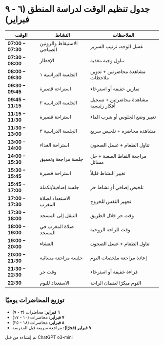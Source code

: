 # جدول تنظيم الوقت لدراسة المنطق (٦ - ٩ فبراير)

| الوقت        | النشاط                          | الملاحظات |
|-------------|--------------------------------|-----------|
| **07:00 – 07:30** | الاستيقاظ والروتين الصباحي | غسل الوجه، ترتيب السرير |
| **07:30 – 08:00** | الإفطار                     | تناول وجبة مغذية |
| **08:00 – 09:30** | الجلسة الدراسية ١           | مشاهدة محاضرتين + تدوين ملاحظات |
| **09:30 – 09:45** | استراحة قصيرة               | تمارين خفيفة أو استرخاء |
| **09:45 – 11:15** | الجلسة الدراسية ٢           | مشاهدة محاضرتين + تسجيل أفكار رئيسية |
| **11:15 – 11:30** | استراحة قصيرة               | تغيير وضع الجلوس أو شرب الماء |
| **11:30 – 13:00** | الجلسة الدراسية ٣           | مشاهدة محاضرة + تلخيص سريع |
| **13:00 – 14:00** | استراحة الغداء              | تناول الطعام + غسل الصحون |
| **14:00 – 15:30** | جلسة مراجعة وتعميق         | مراجعة النقاط الصعبة + حل مسائل |
| **15:30 – 15:45** | استراحة قصيرة               | تغيير النشاط قليلاً |
| **15:45 – 17:00** | جلسة إضافية/تكملة           | تلخيص إضافي أو نشاط حر |
| **17:00 – 17:30** | الاستعداد لصلاة المغرب      | تجهيز النفس للخروج |
| **17:30 – 18:00** | التنقل إلى المسجد           | وقت حر خلال الطريق |
| **18:00 – 19:00** | صلاة المغرب في المسجد       | وقت للراحة الروحية |
| **19:00 – 20:00** | العشاء                      | تناول الطعام + غسل الصحون |
| **20:00 – 21:30** | جلسة مراجعة مسائية         | إعادة مراجعة ملخصات اليوم |
| **21:30 – 22:30** | وقت حر                      | قراءة خفيفة أو استرخاء |
| **22:30**        | الاستعداد للنوم             | النوم مبكرًا لضمان الراحة |

## توزيع المحاضرات يوميًا
- **٦ فبراير:** محاضرات (٣ - ٩)
- **٧ فبراير:** محاضرات (١٠ - ١٧)
- **٨ فبراير:** محاضرات (١٨ - ٢٥)
- **٩ فبراير (فجرًا):** مراجعة سريعة قبل المدرسة

تم إنشاءه من قبل ChatGPT o3-mini
